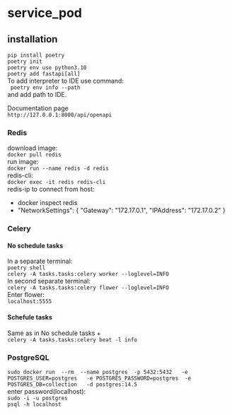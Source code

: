 # service_pod

## installation
```pip install poetry```  
```poetry init```  
```poetry env use python3.10```  
```poetry add fastapi[all]```  
To add interpreter to IDE use command:  
``` poetry env info --path```  
and add path to IDE.  

Documentation page   
```http://127.0.0.1:8000/api/openapi```  

### Redis
download image:  
```docker pull redis```  
run image:  
```docker run --name redis -d redis```  
redis-cli:  
```docker exec -it redis redis-cli ```  
redis-ip to connect from host:  
- docker inspect redis  
- "NetworkSettings": {
        "Gateway": "172.17.0.1",
        "IPAddress": "172.17.0.2"
    }  
    
### Celery
#### No schedule tasks
In a separate terminal:  
```poetry shell```  
```celery -A tasks.tasks:celery worker --loglevel=INFO```  
In second separate terminal:  
```celery -A tasks.tasks:celery flower --loglevel=INFO```  
Enter flower:  
```localhost:5555```  
#### Schefule tasks
Same as in No schedule tasks +  
```celery -A tasks.tasks:celery beat -l info```

### PostgreSQL
```sudo docker run  --rm  --name postgres  -p 5432:5432   -e POSTGRES_USER=postgres   -e POSTGRES_PASSWORD=postgres  -e POSTGRES_DB=collection   -d postgres:14.5```  
enter password(localhost):  
```sudo -i -u postgres```  
```psql -h localhost```  
